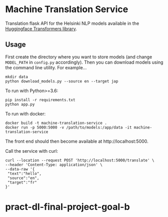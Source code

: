 # Machine Translation Service
Translation flask API for the Helsinki NLP models available in the [Huggingface Transformers library](https://huggingface.co/Helsinki-NLP). 

## Usage

First create the directory where you want to store models (and change `MODEL_PATH` in `config.py` accordingly). Then you can download models using the command line utility. For example...

```
mkdir data
python download_models.py --source en --target jap
```

To run with Python>=3.6:

```
pip install -r requirements.txt
python app.py
```

To run with docker:

```
docker build -t machine-translation-service .
docker run -p 5000:5000 -v /path/to/models:/app/data -it machine-translation-service
```

The front end should then become available at http://localhost:5000.

Call the service with curl:
```
curl --location --request POST 'http://localhost:5000/translate' \
--header 'Content-Type: application/json' \
--data-raw '{
 "text":"hello",
 "source":"en",
 "target":"fr"
}'
```
# pract-dl-final-project-goal-b
